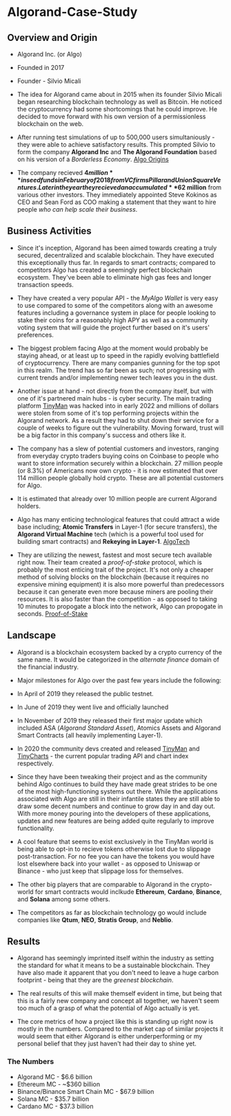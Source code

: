 # Algorand-Case-Study

## Overview and Origin

- Algorand Inc. (or Algo)
- Founded in 2017
- Founder - Silvio Micali

- The idea for Algorand came about in 2015 when its founder Silvio Micali began researching blockchain technology as well as Bitcoin. He noticed the cryptocurrency had some shortcomings that he could improve. He decided to move forward with his own version of a permissionless blockchain on the web.

- After running test simulations of up to 500,000 users simultaniously - they were able to achieve satisfactory results. This prompted Silvio to form the company **Algorand Inc** and **The Algorand Foundation** based on his version of a *Borderless Economy*. [Algo Origins](https://community.algorand.org/blog/algorand-origins/)

- The company recieved **$4 million** in seed funds in February of 2018 from VC firms Pillar and Union Square Ventures. Later in the year they recieved an accumulated **$62 million** from various other investors. They immediately appointed Steve Kokinos as CEO and Sean Ford as COO making a statement that they want to hire people *who can help scale their business*.

## Business Activities

- Since it's inception, Algorand has been aimed towards creating a truly secured, decentralized and scalable blockchain. They have executed this exceptionally thus far. In regards to smart contracts; compared to competitors Algo has created a seemingly perfect blockchain ecosystem. They've been able to eliminate high gas fees and longer transaction speeds. 

- They have created a very popular API - the *MyAlgo Wallet* is very easy to use compared to some of the competitors along with an awesome features including a governance system in place for people looking to stake their coins for a reasonably high APY as well as a community voting system that will guide the project further based on it's users' preferences.

- The biggest problem facing Algo at the moment would probably be staying ahead, or at least up to speed in the rapidly evolving battlefield of cryptocurrency. There are many companies gunning for the top spot in this realm. The trend has so far been as such; not progressing with current trends and/or implementing newer tech leaves you in the dust.

- Another issue at hand - not directly from the company itself, but with one of it's partnered main hubs - is cyber security. The main trading platform [TinyMan](app.tinyman.org) was hacked into in early 2022 and millions of dollars were stolen from some of it's top performing projects within the Algorand network. As a result they had to shut down their service for a couple of weeks to figure out the vulnerability. Moving forward, trust will be a big factor in this company's success and others like it.

- The company has a slew of potential customers and investors, ranging from everyday crypto traders buying coins on Coinbase to people who want to store information securely within a blockchain. 27 million people (or 8.3%) of Americans now own crypto - it is now estimated that over 114 million people globally hold crypto. These are all potential customers for Algo.

- It is estimated that already over 10 million people are current Algorand holders.

- Algo has many enticing technological features that could attract a wide base including; **Atomic Transfers** in Layer-1 (for secure transfers), the **Algorand Virtual Machine** tech (which is a powerful tool used for building smart contracts) and **Rekeying in Layer-1**. [AlgoTech](https://www.algorand.com/technology)

- They are utilizing the newest, fastest and most secure tech available right now. Their team created a *proof-of-stake* protocol, which is probably the most enticing trait of the project. It's not only a cheaper method of solving blocks on the blockchain (because it requires no expensive mining equipment) it is also more powerful than predecessors because it can generate even more because miners are pooling their resources. It is also faster than the competition - as opposed to taking 10 minutes to propogate a block into the network, Algo can propogate in seconds. [Proof-of-Stake](https://www.algorand.com/technology/pure-proof-of-stake)

## Landscape

- Algorand is a blockchain ecosystem backed by a crypto currency of the same name. It would be categorized in the *alternate finance* domain of the financial industry.

- Major milestones for Algo over the past few years include the following:
 - In April of 2019 they released the public testnet.
 - In June of 2019 they went live and officially launched
 - In November of 2019 they released their first major update which included ASA (*Algorand Standard Asset*), Atomics Assets and Algorand Smart Contracts (all heavily implementing Layer-1).
 - In 2020 the community devs created and released [TinyMan](app.tinyman.org) and [TinyCharts](tinycharts.org) - the current popular trading API and chart index respectively.

- Since they have been tweaking their project and as the community behind Algo continues to build they have made great strides to be one of the most high-functioning systems out there. While the applications associated with Algo are still in their infantile states they are still able to draw some decent numbers and continue to grow day in and day out. With more money pouring into the developers of these applications, updates and new features are being added quite regularly to improve functionality.

- A cool feature that seems to exist exclusively in the TinyMan world is being able to opt-in to recieve tokens otherwise lost due to slippage post-transaction. For no fee you can have the tokens you would have lost elsewhere back into your wallet - as opposed to Uniswap or Binance - who just keep that slippage loss for themselves.

- The other big players that are comparable to Algorand in the crypto-world for smart contracts would inclkude **Ethereum**, **Cardano**, **Binance**, and **Solana** among some others.

- The competitors as far as blockchain technology go would include companies like **Qtum**, **NEO**, **Stratis Group**, and **Neblio**.

## Results

- Algorand has seemingly imprinted itself within the industry as setting the standard for what it means to be a sustainable blockchain. They have also made it apparent that you don't need to leave a huge carbon footprint - being that they are the *greenest blockchain*.

- The real results of this will make themself evident in time, but being that this is a fairly new company and concept all together, we haven't seem too much of a grasp of what the potential of Algo actually is yet.

- The core metrics of how a project like this is standing up right now is mostly in the numbers. Compared to the market cap of similar projects it would seem that either Algorand is either underperforming or my personal belief that they just haven't had their day to shine yet. 

### The Numbers

- Algorand MC - $6.6 billion
- Ethereum MC - ~$360 billion
- Binance/Binance Smart Chain MC - $67.9 billion
- Solana MC - $35.7 billion
- Cardano MC - $37.3 billion

